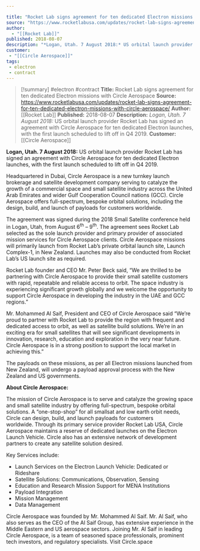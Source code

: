 ```yaml
---

title: "Rocket Lab signs agreement for ten dedicated Electron missions with Circle Aerospace "
source: "https://www.rocketlabusa.com/updates/rocket-lab-signs-agreement-for-ten-dedicated-electron-missions-with-circle-aerospace/"
author:
  - "[[Rocket Lab]]"
published: 2018-08-07
description: "*Logan, Utah. 7 August 2018:* US orbital launch provider Rocket Lab has signed an agreement with Circle Aerospace for ten dedicated Electron launches, with the first launch scheduled to lift off in Q4 2019."
customer:
 - "[[Circle Aerospace]]"
tags:
 - electron
 - contract
---
```

>[!summary]
#electron #contract
**Title:** Rocket Lab signs agreement for ten dedicated Electron missions with Circle Aerospace 
**Source:** https://www.rocketlabusa.com/updates/rocket-lab-signs-agreement-for-ten-dedicated-electron-missions-with-circle-aerospace/
**Author:** [[Rocket Lab]]
**Published:** 2018-08-07
**Description:** *Logan, Utah. 7 August 2018:* US orbital launch provider Rocket Lab has signed an agreement with Circle Aerospace for ten dedicated Electron launches, with the first launch scheduled to lift off in Q4 2019.
**Customer:** [[Circle Aerospace]]

**Logan, Utah. 7 August 2018:** US orbital launch provider Rocket Lab has signed an agreement with Circle Aerospace for ten dedicated Electron launches, with the first launch scheduled to lift off in Q4 2019. 

Headquartered in Dubai, Circle Aerospace is a new turnkey launch brokerage and satellite development company serving to catalyze the growth of a commercial space and small satellite industry across the United Arab Emirates and wider Gulf Cooperation Council nations (GCC). Circle Aerospace offers full-spectrum, bespoke orbital solutions, including the design, build, and launch of payloads for customers worldwide.

The agreement was signed during the 2018 Small Satellite conference held in Logan, Utah, from August 6<sup>th</sup> – 9<sup>th</sup>. The agreement sees Rocket Lab selected as the sole launch provider and primary provider of associated mission services for Circle Aerospace clients. Circle Aerospace missions will primarily launch from Rocket Lab’s private orbital launch site, Launch Complex-1, in New Zealand. Launches may also be conducted from Rocket Lab’s US launch site as required. 

Rocket Lab founder and CEO Mr. Peter Beck said, “We are thrilled to be partnering with Circle Aerospace to provide their small satellite customers with rapid, repeatable and reliable access to orbit. The space industry is experiencing significant growth globally and we welcome the opportunity to support Circle Aerospace in developing the industry in the UAE and GCC regions.”

Mr. Mohammed Al Saif, President and CEO of Circle Aerospace said “We’re proud to partner with Rocket Lab to provide the region with frequent and dedicated access to orbit, as well as satellite build solutions. We’re in an exciting era for small satellites that will see significant developments in innovation, research, education and exploration in the very near future. Circle Aerospace is in a strong position to support the local market in achieving this.” 

The payloads on these missions, as per all Electron missions launched from New Zealand, will undergo a payload approval process with the New Zealand and US governments.

**About Circle Aerospace:**

The mission of Circle Aerospace is to serve and catalyze the growing space and small satellite industry by offering full-spectrum, bespoke orbital solutions. A “one-stop-shop” for all smallsat and low earth orbit needs, Circle can design, build, and launch payloads for customers worldwide. Through its primary service provider Rocket Lab USA, Circle Aerospace maintains a reserve of dedicated launches on the Electron Launch Vehicle. Circle also has an extensive network of development partners to create any satellite solution desired.

Key Services include:

- Launch Services on the Electron Launch Vehicle: Dedicated or Rideshare
- Satellite Solutions: Communications, Observation, Sensing
- Education and Research Mission Support for MENA Institutions
- Payload Integration
- Mission Management
- Data Management

Circle Aerospace was founded by Mr. Mohammed Al Saif. Mr. Al Saif, who also serves as the CEO of the Al Saif Group, has extensive experience in the Middle Eastern and US aerospace sectors. Joining Mr. Al Saif in leading Circle Aerospace, is a team of seasoned space professionals, prominent tech investors, and regulatory specialists. Visit Circle.space